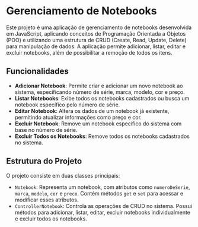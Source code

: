 # Gerenciamento de Notebooks

Este projeto é uma aplicação de gerenciamento de notebooks desenvolvida em JavaScript, aplicando conceitos de Programação Orientada a Objetos (POO) e utilizando uma estrutura de CRUD (Create, Read, Update, Delete) para manipulação de dados. A aplicação permite adicionar, listar, editar e excluir notebooks, além de possibilitar a remoção de todos os itens.

## Funcionalidades

- **Adicionar Notebook**: Permite criar e adicionar um novo notebook ao sistema, especificando número de série, marca, modelo, cor e preço.
- **Listar Notebooks**: Exibe todos os notebooks cadastrados ou busca um notebook específico pelo número de série.
- **Editar Notebook**: Altera os dados de um notebook já existente, permitindo atualizar informações como preço e cor.
- **Excluir Notebook**: Remove um notebook específico do sistema com base no número de série.
- **Excluir Todos os Notebooks**: Remove todos os notebooks cadastrados no sistema.

## Estrutura do Projeto

O projeto consiste em duas classes principais:

- `Notebook`: Representa um notebook, com atributos como `numeroDeSerie`, `marca`, `modelo`, `cor` e `preco`. Contém métodos `get` e `set` para acessar e modificar esses atributos.
- `ControllerNotebook`: Controla as operações de CRUD no sistema. Possui métodos para adicionar, listar, editar, excluir notebooks individualmente e excluir todos os notebooks.


